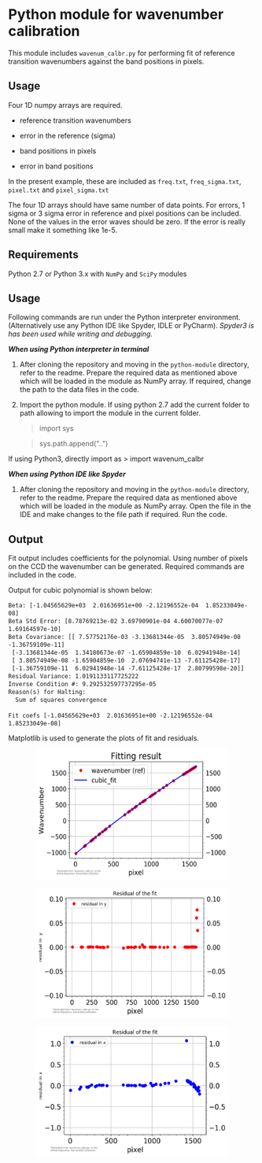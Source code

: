 # Python module for wavenumber calibration

This module includes `wavenum_calbr.py` for performing fit of  reference transition wavenumbers against the band positions in pixels.  

Usage
----------------
Four 1D numpy arrays are required.
  - reference  transition wavenumbers
  - error in  the reference (sigma)

  - band positions in pixels
  - error in band  positions  

In the present example, these are included as `freq.txt`, `freq_sigma.txt`, `pixel.txt` and `pixel_sigma.txt`  

The four 1D arrays  should have same number  of data points. For errors,  1 sigma or 3  sigma error in  reference  and pixel  positions can be included. None of the  values in the error  waves  should be zero. If the error is really  small make it something like 1e-5.



Requirements
----------------
Python 2.7 or Python 3.x with `NumPy`  and `SciPy` modules

Usage
----------------
Following commands are run under the Python interpreter environment. (Alternatively use any Python IDE like Spyder, IDLE or PyCharm). *Spyder3 is has been used while writing and debugging.*

***When using Python interpreter in terminal***

1. After cloning the repository and moving in the `python-module` directory,  refer to the readme.  Prepare the required data as mentioned above which will be loaded in the module  as NumPy array. If required, change the path to the data files in the code.  

2. Import the python module. If  using python 2.7 add the current folder to path allowing to import the module in the current folder.
    > import sys

    > sys.path.append("..")

If using Python3, directly import as
    > import wavenum_calbr

***When using Python IDE like Spyder***

1. After cloning the repository and moving in the `python-module` directory,  refer to the readme.  Prepare the required data as mentioned above which will be loaded in the module  as NumPy array. Open the  file in the IDE and make changes  to the file path if required. Run the code.

Output
----------------

Fit  output includes coefficients for the polynomial. Using number of pixels on the CCD the wavenumber can be  generated. Required commands are included in the code.

Output for cubic polynomial is shown below:

```
Beta: [-1.04565629e+03  2.01636951e+00 -2.12196552e-04  1.85233049e-08]
Beta Std Error: [8.78769213e-02 3.69790901e-04 4.60070077e-07 1.69164597e-10]
Beta Covariance: [[ 7.57752176e-03 -3.13681344e-05  3.80574949e-08 -1.36759109e-11]
 [-3.13681344e-05  1.34180673e-07 -1.65904859e-10  6.02941948e-14]
 [ 3.80574949e-08 -1.65904859e-10  2.07694741e-13 -7.61125428e-17]
 [-1.36759109e-11  6.02941948e-14 -7.61125428e-17  2.80799598e-20]]
Residual Variance: 1.0191133117725222
Inverse Condition #: 9.292532597737295e-05
Reason(s) for Halting:
  Sum of squares convergence

Fit coefs [-1.04565629e+03  2.01636951e+00 -2.12196552e-04  1.85233049e-08]
```

Matplotlib is used to generate the plots of fit and  residuals.

<p align="center">
  <img src="https://github.com/ankit7540/RamanSpecCalibration/blob/master/img/wavenum_calbr_fit_py.png" data-canonical-src="https://github.com/ankit7540/RamanSpecCalibration/blob/master/img/wavenum_calbr_fit_py.png" width="392" height="265" />
</p>

<p align="center">
  <img src="https://github.com/ankit7540/RamanSpecCalibration/blob/master/img/wavenum_calbr_fitResdy_py.png" data-canonical-src="https://github.com/ankit7540/RamanSpecCalibration/blob/master/img/wavenum_calbr_fitResdy_py.png" width="392" height="265" />
</p>

<p align="center">
  <img src="https://github.com/ankit7540/RamanSpecCalibration/blob/master/img/wavenum_calbr_fitResdx_py.png" data-canonical-src="https://github.com/ankit7540/RamanSpecCalibration/blob/master/img/wavenum_calbr_fitResdx_py.png" width="392" height="265" />
</p>

